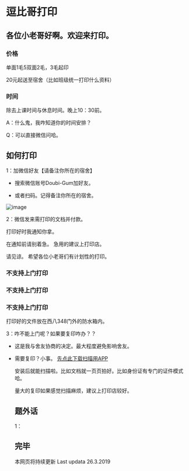 # 逗比哥打印

## 各位小老哥好啊。欢迎来打印。

### 价格

单面1毛5双面2毛，3毛起印

20元起送至宿舍（比如班级统一打印什么资料）

### 时间

除去上课时间与休息时间。晚上10：30前。

A：什么鬼，我咋知道你的时间安排？

Q：可以直接微信问哈。

## 如何打印

1：加微信好友【请备注你所在的宿舍】

* 搜索微信账号Doubi-Gum加好友。

* 或者扫码。记得备注你所在的宿舍。

![image](https://github.com/DLGum/DLGum.github.io/blob/master/images/doubi-gum.png)


2：微信发来需打印的文档并付款。

   打印好时我通知你拿。

   在通知前请别着急。
   急用的建议上打印店。

   请见谅。
   希望各位小老哥们有计划性的打印。

### 不支持上门打印
### 不支持上门打印
### 不支持上门打印

   打印好的文件放在西八348门外的防水箱内。


3：咋不能上门呢？如果要复印咋办？？

* 这是我与舍友协商的决定。最大程度避免影响舍友。

* 需要复印？小事。
[先点此下载扫描用APP](https://www.lanzous.com/i3jwj7a)

  安装后就能扫描啦。比如文档就一页页拍好。比如身份证有专门的证件模式哈。
  
  量大的复印如果感觉扫描麻烦，建议上打印店较好。
  
  ## 题外话
  
  1：
  
  ## 完毕
  本网页将持续更新
  Last updata 26.3.2019

